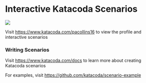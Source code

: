 # Interactive Katacoda Scenarios

[![](http://shields.katacoda.com/katacoda/pacollins16/count.svg)](https://www.katacoda.com/pacollins16 "Get your profile on Katacoda.com")

Visit https://www.katacoda.com/pacollins16 to view the profile and interactive scenarios

### Writing Scenarios
Visit https://www.katacoda.com/docs to learn more about creating Katacoda scenarios

For examples, visit https://github.com/katacoda/scenario-example
